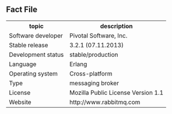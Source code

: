## Fact File 

<table cellspacing="0" style="border-collapse:collapse;">
 <tr>
  <th>topic</th>
  <th>description</th>
 </tr>
 <tr>
  <td>Software developer</td>
  <td>Pivotal Software, Inc. </td>
 </tr>
 <tr>
  <td>Stable release</td>
  <td>3.2.1 (07.11.2013)</td>
 </tr>
 <tr>                                                
  <td>Development status</td> 
  <td>stable/production</td>
 </tr>
 <tr>
  <td>Language</td>
  <td>Erlang</td>
 </tr> 
 <tr>
  <td>Operating system</td>
  <td>Cross-platform</td>
 </tr>
 <tr>
  <td>Type</td>
  <td>messaging broker</td>
 </tr>
 <tr>
  <td>License</td>
  <td>Mozilla Public License Version 1.1</td>
 </tr>
 <tr>
  <td>Website</td>
  <td>http://www.rabbitmq.com</td>
 </tr>
</table>